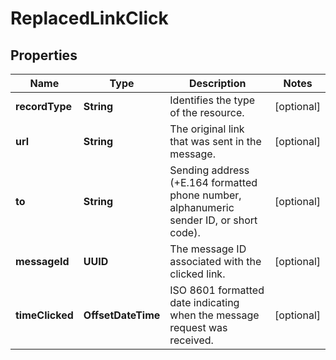 

# ReplacedLinkClick


## Properties

| Name | Type | Description | Notes |
|------------ | ------------- | ------------- | -------------|
|**recordType** | **String** | Identifies the type of the resource. |  [optional] |
|**url** | **String** | The original link that was sent in the message. |  [optional] |
|**to** | **String** | Sending address (+E.164 formatted phone number, alphanumeric sender ID, or short code). |  [optional] |
|**messageId** | **UUID** | The message ID associated with the clicked link. |  [optional] |
|**timeClicked** | **OffsetDateTime** | ISO 8601 formatted date indicating when the message request was received. |  [optional] |



